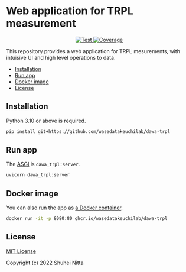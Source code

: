 # Web application for TRPL measurement <!-- omit in toc -->

<p align="center">
<a href="https://github.com/wasedatakeuchilab/dawa-trpl/actions?query=workflow%3ATest" target="_blank">
  <img src="https://github.com/wasedatakeuchilab/dawa-trpl/workflows/Test/badge.svg" alt="Test">
</a>
<a href="https://codecov.io/gh/wasedatakeuchilab/dawa-trpl" >
  <img src="https://codecov.io/gh/wasedatakeuchilab/dawa-trpl/graph/badge.svg?token=4KEBCYD5T3" alt="Coverage"/>
</a>
</p>

This repository provides a web application for TRPL mesurements, with intuisive UI and high level operations to data.

- [Installation](#installation)
- [Run app](#run-app)
- [Docker image](#docker-image)
- [License](#license)

## Installation

Python 3.10 or above is required.

```sh
pip install git+https://github.com/wasedatakeuchilab/dawa-trpl
```

## Run app

The [ASGI](https://asgi.readthedocs.io/en/latest/) is `dawa_trpl:server`.

```sh
uvicorn dawa_trpl:server
```

## Docker image

You can also run the app as [a Docker container](https://github.com/wasedatakeuchilab/dawa-trpl/pkgs/container/dawa-trpl).

```sh
docker run -it -p 8080:80 ghcr.io/wasedatakeuchilab/dawa-trpl
```

## License

[MIT License](./LICENSE)

Copyright (c) 2022 Shuhei Nitta
